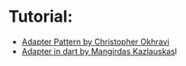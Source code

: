 # Tutorial:
- [Adapter Pattern by Christopher Okhravi](https://www.youtube.com/watch?v=2PKQtcJjYvc)
- [Adapter in dart by Mangirdas Kazlauskas](https://medium.com/flutter-community/flutter-design-patterns-2-adapter-3f05c02a7c84)l